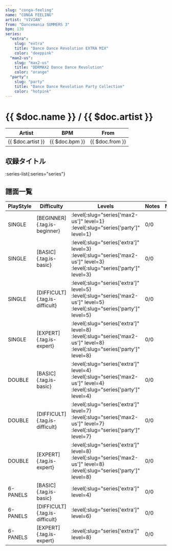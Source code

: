 ```yaml
---
slug: "conga-feeling"
name: "CONGA FEELING"
artist: "VIVIAN"
from: "Dancemania SUMMERS 3"
bpm: 130
series:
  "extra":
    slug: "extra"
    title: "Dance Dance Revolution EXTRA MIX"
    color: "deeppink"
  "max2-us":
    slug: "max2-us"
    title: "DDRMAX2 Dance Dance Revolution"
    color: "orange"
  "party":
    slug: "party"
    title: "Dance Dance Revolution Party Collection"
    color: "hotpink"
---
```


# {{ $doc.name }} / {{ $doc.artist }}

|Artist|BPM|From|
|------|---|----|
|{{ $doc.artist }}|{{ $doc.bpm }}|{{ $doc.from }}|

## 収録タイトル

:series-list{:series="series"}

## 譜面一覧

|PlayStyle|Difficulty|Levels|Notes|Movie|
|---------|----------|------|-----|-----|
|SINGLE|[BEGINNER]{.tag.is-beginner}|:level{:slug="series['max2-us']" level=1} :level{:slug="series['party']" level=1}|0/0||
|SINGLE|[BASIC]{.tag.is-basic}|:level{:slug="series['extra']" level=3} :level{:slug="series['max2-us']" level=3} :level{:slug="series['party']" level=3}|0/0||
|SINGLE|[DIFFICULT]{.tag.is-difficult}|:level{:slug="series['extra']" level=5} :level{:slug="series['max2-us']" level=5} :level{:slug="series['party']" level=5}|0/0||
|SINGLE|[EXPERT]{.tag.is-expert}|:level{:slug="series['extra']" level=8} :level{:slug="series['max2-us']" level=8} :level{:slug="series['party']" level=8}|0/0||
|DOUBLE|[BASIC]{.tag.is-basic}|:level{:slug="series['extra']" level=4} :level{:slug="series['max2-us']" level=4} :level{:slug="series['party']" level=4}|0/0||
|DOUBLE|[DIFFICULT]{.tag.is-difficult}|:level{:slug="series['extra']" level=7} :level{:slug="series['max2-us']" level=7} :level{:slug="series['party']" level=7}|0/0||
|DOUBLE|[EXPERT]{.tag.is-expert}|:level{:slug="series['extra']" level=8} :level{:slug="series['max2-us']" level=8} :level{:slug="series['party']" level=8}|0/0||
|6-PANELS|[BASIC]{.tag.is-basic}|:level{:slug="series['extra']" level=4}|0/0||
|6-PANELS|[DIFFICULT]{.tag.is-difficult}|:level{:slug="series['extra']" level=6}|0/0||
|6-PANELS|[EXPERT]{.tag.is-expert}|:level{:slug="series['extra']" level=8}|0/0||
